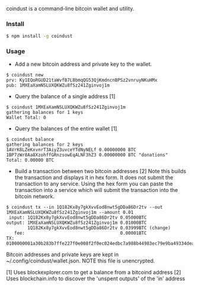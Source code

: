 coindust is a command-line bitcoin wallet and utility.

### Install

```sh
$ npm install -g coindust
```

### Usage

* Add a new bitcoin address and private key to the wallet.
```
$ coindust new
prv: Ky1EQoRGUD21taWvfB7L8bmqQG53QjKmdncnBPSz2vnruyNKuHMx
pub: 1MXEaXamNSLUXQKWZu8fSz241Zginvoj1m
```

* Query the balance of a single address [1]
```
$ coindust 1MXEaXamNSLUXQKWZu8fSz241Zginvoj1m
gathering balances for 1 keys
Wallet Total: 0
```

* Query the balances of the entire wallet [1]

```
$ coindust balance
gathering balances for 2 keys
1AVrK8LZeKxvnrT3AiyZ3uvceYTdNyNELf 0.00000000 BTC
1BP7zWr8Aa8XzohffGRnzsowEqALNF3hZ3 0.00000000 BTC "donations"
Total: 0.00000 BTC

```

* Build a transaction between two bitcoin addresses [2]
Note this builds the transaction and displays it in hex form. It does
not submit the transaction to any service. Using the hex form you
can paste the transaction into a service which will submit the
transaction into the bitcoin network.
```
$ coindust tx --in 1Q182Kx8y7gkXvvEod8nwt5gDDa86Dr2tv --out 1MXEaXamNSLUXQKWZu8fSz241Zginvoj1m --amount 0.01
 input: 1Q182Kx8y7gkXvvEod8nwt5gDDa86Dr2tv 0.05000BTC
output: 1MXEaXamNSLUXQKWZu8fSz241Zginvoj1m 0.01000BTC
        1Q182Kx8y7gkXvvEod8nwt5gDDa86Dr2tv 0.03999BTC (change)
   fee:                                    0.00001BTC
TX:
0100000001a30b283b7ffe227f0e008f2f0ec024edbc7a988b44983ec79e9ba49334dea265d0e976502207e0dc9a53d4be...
```


Bitcoin addresses and private keys are kept in ~/.config/coindust/wallet.json. NOTE this file is unencrypted.

[1] Uses blockexplorer.com to get a balance from a bitcoind address
[2] Uses blockchain.info to discover the 'unspent outputs' of the 'in' address

